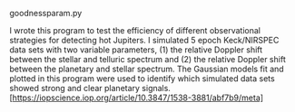 goodnessparam.py

I wrote this program to test the efficiency of different observational strategies for detecting hot Jupiters. I simulated 5 epoch Keck/NIRSPEC data sets with two variable parameters, (1) the relative Doppler shift between the stellar and telluric spectrum and (2) the relative Doppler shift between the planetary and stellar spectrum. The Gaussian models fit and plotted in this program were used to identify which simulated data sets showed strong and clear planetary signals.
[https://iopscience.iop.org/article/10.3847/1538-3881/abf7b9/meta]
